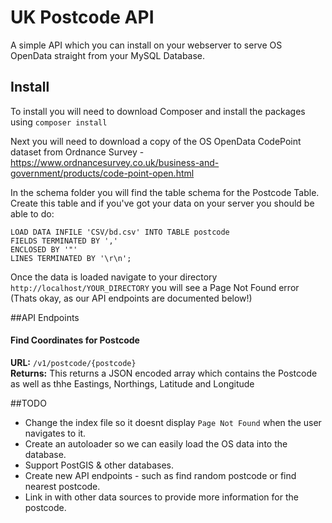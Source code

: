 # UK Postcode API
A simple API which you can install on your webserver to serve OS OpenData straight from your MySQL Database.

## Install
To install you will need to download Composer and install the packages using `composer install`

Next you will need to download a copy of the OS OpenData CodePoint dataset from Ordnance Survey - https://www.ordnancesurvey.co.uk/business-and-government/products/code-point-open.html

In the schema folder you will find the table schema for the Postcode Table. Create this table and if you've got your data on your server you should
be able to do:

```
LOAD DATA INFILE 'CSV/bd.csv' INTO TABLE postcode
FIELDS TERMINATED BY ',' 
ENCLOSED BY '"' 
LINES TERMINATED BY '\r\n';
```

Once the data is loaded navigate to your directory `http://localhost/YOUR_DIRECTORY` you will see a Page Not Found error (Thats okay, as our API endpoints are documented below!)

##API Endpoints

#### Find Coordinates for Postcode
**URL:** `/v1/postcode/{postcode}`<br/>
**Returns:** This returns a JSON encoded array which contains the Postcode as well as thhe Eastings, Northings, Latitude and Longitude

##TODO
* Change the index file so it doesnt display `Page Not Found` when the user navigates to it.
* Create an autoloader so we can easily load the OS data into the database.
* Support PostGIS & other databases.
* Create new API endpoints - such as find random postcode or find nearest postcode.
* Link in with other data sources to provide more information for the postcode.
